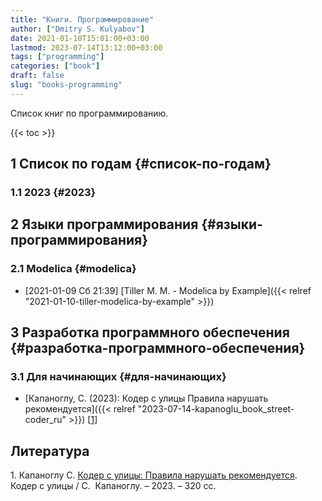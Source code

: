 ```yaml
---
title: "Книги. Программирование"
author: ["Dmitry S. Kulyabov"]
date: 2021-01-10T15:01:00+03:00
lastmod: 2023-07-14T13:12:00+03:00
tags: ["programming"]
categories: ["book"]
draft: false
slug: "books-programming"
---
```


Список книг по программированию.

<!--more-->

{{< toc >}}


## <span class="section-num">1</span> Список по годам {#список-по-годам}


### <span class="section-num">1.1</span> 2023 {#2023}


## <span class="section-num">2</span> Языки программирования {#языки-программирования}


### <span class="section-num">2.1</span> Modelica {#modelica}

-   <span class="timestamp-wrapper"><span class="timestamp">[2021-01-09 Сб 21:39] </span></span> [Tiller M. M. - Modelica by Example]({{< relref "2021-01-10-tiller-modelica-by-example" >}})


## <span class="section-num">3</span> Разработка программного обеспечения {#разработка-программного-обеспечения}


### <span class="section-num">3.1</span> Для начинающих {#для-начинающих}

-   [Капаноглу, С. (2023): Кодер с улицы Правила нарушать рекомендуется]({{< relref "2023-07-14-kapanoglu_book_street-coder_ru" >}}) [<a href="#citeproc_bib_item_1">1</a>]

## Литература

<div class="csl-bib-body">
  <div class="csl-entry"><a id="citeproc_bib_item_1"></a>1.	Капаноглу С. <a href="https://libgen.is/book/index.php?md5=18848C3E69DB737FCF8F225B23EEBD96">Кодер с улицы: Правила нарушать рекомендуется</a>. Кодер с улицы / С.  Капаноглу. – 2023. – 320 сс.</div>
</div>
